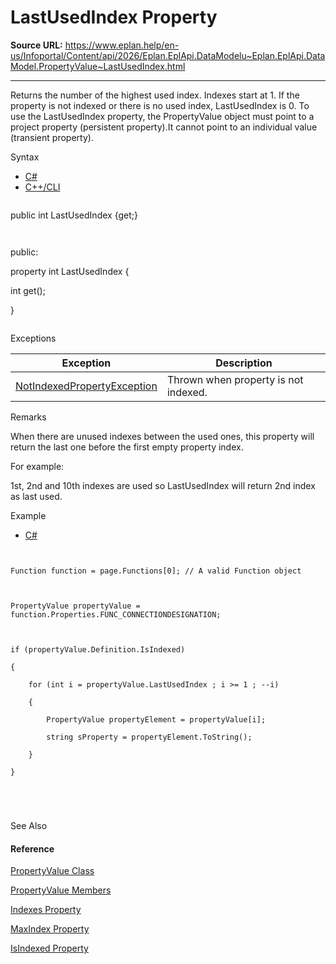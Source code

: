 # LastUsedIndex Property

**Source URL:** https://www.eplan.help/en-us/Infoportal/Content/api/2026/Eplan.EplApi.DataModelu~Eplan.EplApi.DataModel.PropertyValue~LastUsedIndex.html

---

Returns the number of the highest used index. Indexes start at 1. If the property is not indexed or there is no used index, LastUsedIndex is 0. To use the LastUsedIndex property, the PropertyValue object must point to a project property (persistent property).It cannot point to an individual value (transient property).

Syntax

- [C#](#i-syntax-CS)
- [C++/CLI](#i-syntax-CPP2005)

```
```
public int LastUsedIndex {get;}
```
```

```
```
public:
property int LastUsedIndex {
   int get();
}
```
```

Exceptions

| Exception | Description |
| --- | --- |
| [NotIndexedPropertyException](Eplan.EplApi.DataModelu~Eplan.EplApi.DataModel.NotIndexedPropertyException.html) | Thrown when property is not indexed. |

Remarks

When there are unused indexes between the used ones, this property will return the last one before the first empty property index.

For example:

1st, 2nd and 10th indexes are used so LastUsedIndex will return 2nd index as last used.

Example

- [C#](#i-tab-content-c78d74ad-f777-4d9c-844f-d9e6fa7a9fbc)

```

Function function = page.Functions[0]; // A valid Function object

PropertyValue propertyValue = function.Properties.FUNC_CONNECTIONDESIGNATION;

if (propertyValue.Definition.IsIndexed)
{
    for (int i = propertyValue.LastUsedIndex ; i >= 1 ; --i)
    {
        PropertyValue propertyElement = propertyValue[i];
        string sProperty = propertyElement.ToString();
    }
}


```

See Also

#### Reference

[PropertyValue Class](Eplan.EplApi.DataModelu~Eplan.EplApi.DataModel.PropertyValue.html)
  
[PropertyValue Members](Eplan.EplApi.DataModelu~Eplan.EplApi.DataModel.PropertyValue_members.html)
  
[Indexes Property](Eplan.EplApi.DataModelu~Eplan.EplApi.DataModel.PropertyValue~Indexes.html)
  
[MaxIndex Property](Eplan.EplApi.DataModelu~Eplan.EplApi.DataModel.PropertyDefinition~MaxIndex.html)
  
[IsIndexed Property](Eplan.EplApi.DataModelu~Eplan.EplApi.DataModel.PropertyDefinition~IsIndexed.html)